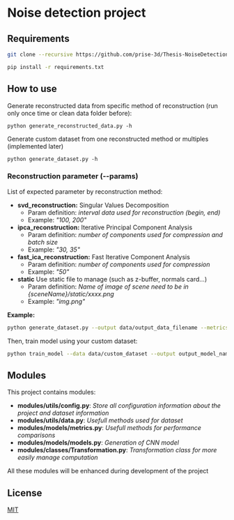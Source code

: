 # Noise detection project

## Requirements

```bash
git clone --recursive https://github.com/prise-3d/Thesis-NoiseDetection-CNN.git XXXXX
```

```bash
pip install -r requirements.txt
```

## How to use

Generate reconstructed data from specific method of reconstruction (run only once time or clean data folder before):
```
python generate_reconstructed_data.py -h
```

Generate custom dataset from one reconstructed method or multiples (implemented later)
```
python generate_dataset.py -h
```

### Reconstruction parameter (--params)

List of expected parameter by reconstruction method:
- **svd_reconstruction:** Singular Values Decomposition
  - Param definition: *interval data used for reconstruction (begin, end)*
  - Example: *"100, 200"*
- **ipca_reconstruction:** Iterative Principal Component Analysis
  - Param definition: *number of components used for compression and batch size*
  - Example: *"30, 35"*
- **fast_ica_reconstruction:**  Fast Iterative Component Analysis
  - Param definition: *number of components used for compression*
  - Example: *"50"*
- **static** Use static file to manage (such as z-buffer, normals card...)
  - Param definition: *Name of image of scene need to be in {sceneName}/static/xxxx.png*
  - Example: *"img.png"*

**__Example:__**
```bash
python generate_dataset.py --output data/output_data_filename --metrics "svd_reconstruction, ipca_reconstruction, fast_ica_reconstruction" --renderer "maxwell" --scenes "A, D, G, H" --params "100, 200 :: 50, 10 :: 50" --nb_zones 10 --random 1
```


Then, train model using your custom dataset:
```bash
python train_model --data data/custom_dataset --output output_model_name
```

## Modules

This project contains modules:
- **modules/utils/config.py**: *Store all configuration information about the project and dataset information*
- **modules/utils/data.py**: *Usefull methods used for dataset*
- **modules/models/metrics.py**: *Usefull methods for performance comparisons*
- **modules/models/models.py**: *Generation of CNN model*
- **modules/classes/Transformation.py**: *Transformation class for more easily manage computation*

All these modules will be enhanced during development of the project

## License

[MIT](https://github.com/prise-3d/Thesis-NoiseDetection-CNN/blob/master/LICENSE)